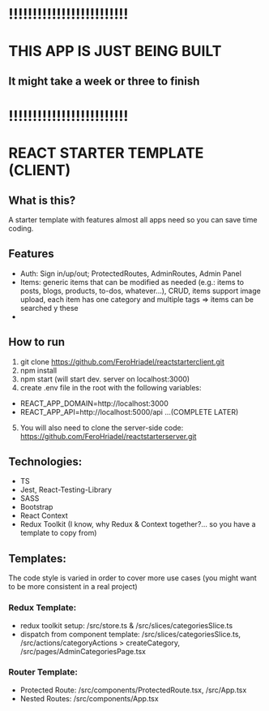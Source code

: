 # !!!!!!!!!!!!!!!!!!!!!!!!!
# THIS APP IS JUST BEING BUILT
## It might take a week or three to finish
# !!!!!!!!!!!!!!!!!!!!!!!!!


# REACT STARTER TEMPLATE (CLIENT)

## What is this?
A starter template with features almost all apps need so you can save time coding.

## Features
- Auth: Sign in/up/out; ProtectedRoutes, AdminRoutes, Admin Panel
- Items: generic items that can be modified as needed (e.g.: items to posts, blogs, products, to-dos, whatever...), CRUD, items support image upload, each item has one category and multiple tags => items can be searched y these
- 

## How to run
1. git clone https://github.com/FeroHriadel/reactstarterclient.git
2. npm install
3. npm start (will start dev. server on localhost:3000)
4. create .env file in the root with the following variables:
- REACT_APP_DOMAIN=http://localhost:3000
- REACT_APP_API=http://localhost:5000/api
 ...(COMPLETE LATER)
5. You will also need to clone the server-side code: https://github.com/FeroHriadel/reactstarterserver.git

## Technologies:
- TS
- Jest, React-Testing-Library
- SASS
- Bootstrap
- React Context
- Redux Toolkit (I know, why Redux & Context together?... so you have a template to copy from)


## Templates:
The code style is varied in order to cover more use cases (you might want to be more consistent in a real project)

### Redux Template:
- redux toolkit setup: /src/store.ts & /src/slices/categoriesSlice.ts
- dispatch from component template: /src/slices/categoriesSlice.ts, /src/actions/categoryActions > createCategory, /src/pages/AdminCategoriesPage.tsx

### Router Template:
- Protected Route: /src/components/ProtectedRoute.tsx, /src/App.tsx
- Nested Routes: /src/components/App.tsx
